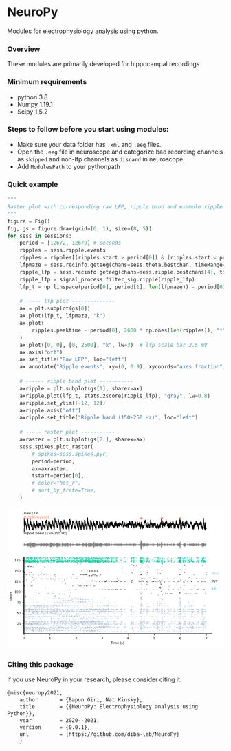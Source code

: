# NeuroPy
Modules for electrophysiology analysis using python.

### Overview
These modules are primarily developed for hippocampal recordings.

### Minimum requirements
* python 3.8
* Numpy 1.19.1
* Scipy 1.5.2


### Steps to follow before you start using modules:

   * Make sure your data folder has `.xml` and `.eeg` files.
   * Open the `.eeg` file in neuroscope and categorize bad recording channels as `skipped` and non-lfp channels as `discard` in neuroscope
   * Add `ModulesPath` to your pythonpath

### Quick example

```python
"""
Raster plot with corresponding raw LFP, ripple band and example ripple events
"""
figure = Fig()
fig, gs = figure.draw(grid=(6, 1), size=(8, 5))
for sess in sessions:
    period = [12672, 12679] # seconds
    ripples = sess.ripple.events
    ripples = ripples[(ripples.start > period[0]) & (ripples.start < period[1])]
    lfpmaze = sess.recinfo.geteeg(chans=sess.theta.bestchan, timeRange=period)
    ripple_lfp = sess.recinfo.geteeg(chans=sess.ripple.bestchans[4], timeRange=period)
    ripple_lfp = signal_process.filter_sig.ripple(ripple_lfp)
    lfp_t = np.linspace(period[0], period[1], len(lfpmaze)) - period[0]

    # ----- lfp plot --------------
    ax = plt.subplot(gs[0])
    ax.plot(lfp_t, lfpmaze, "k")
    ax.plot(
        ripples.peaktime - period[0], 2600 * np.ones(len(ripples)), "*", color="#f4835d"
    )
    ax.plot([0, 0], [0, 2500], "k", lw=3)  # lfp scale bar 2.5 mV
    ax.axis("off")
    ax.set_title("Raw LFP", loc="left")
    ax.annotate("Ripple events", xy=(0, 0.9), xycoords="axes fraction", color="#f4835d")

    # ------ ripple band plot -----------
    axripple = plt.subplot(gs[1], sharex=ax)
    axripple.plot(lfp_t, stats.zscore(ripple_lfp), "gray", lw=0.8)
    axripple.set_ylim([-12, 12])
    axripple.axis("off")
    axripple.set_title("Ripple band (150-250 Hz)", loc="left")

    # ----- raster plot -----------
    axraster = plt.subplot(gs[2:], sharex=ax)
    sess.spikes.plot_raster(
        # spikes=sess.spikes.pyr,
        period=period,
        ax=axraster,
        tstart=period[0],
        # color="hot_r",
        # sort_by_frate=True,
    )


```

![Example Image](images/raster.png)

### Citing this package
If you use NeuroPy in your research, please consider citing it.

```
@misc{neuropy2021,
    author       = {Bapun Giri, Nat Kinsky},
    title        = {{NeuroPy: Electrophysiology analysis using Python}},
    year         = 2020--2021,
    version      = {0.0.1},
    url          = {https://github.com/diba-lab/NeuroPy}
    }
```